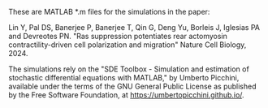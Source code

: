 These are MATLAB *.m files for the simulations in the paper: 

Lin Y, Pal DS, Banerjee P, Banerjee T, Qin G, Deng Yu, Borleis J, Iglesias PA and Devreotes PN.
"Ras suppression potentiates rear actomyosin contractility-driven cell polarization and migration"
Nature Cell Biology, 2024.

The simulations rely on the "SDE Toolbox - Simulation and estimation of stochastic differential equations with MATLAB," 
by Umberto Picchini, available under the terms of the GNU General Public License as published by the Free Software Foundation,
at https://umbertopicchini.github.io/.


